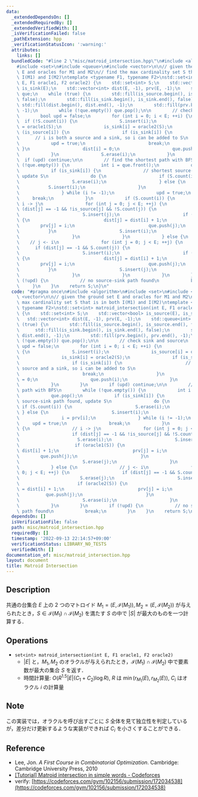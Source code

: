 ```yaml
---
data:
  _extendedDependsOn: []
  _extendedRequiredBy: []
  _extendedVerifiedWith: []
  _isVerificationFailed: false
  _pathExtension: hpp
  _verificationStatusIcon: ':warning:'
  attributes:
    links: []
  bundledCode: "#line 2 \"misc/matroid_intersection.hpp\"\n#include <algorithm>\n\
    #include <set>\n#include <queue>\n#include <vector>\n\n// given the ground set\
    \ E and oracles for M1 and M2\n// find the max cardinality set S that is in both\
    \ I(M1) and I(M2)\ntemplate <typename F1, typename F2>\nstd::set<int> matroid_intersection(int\
    \ E, F1 oracle1, F2 oracle2) {\n    std::set<int> S;\n    std::vector<bool> is_source(E),\
    \ is_sink(E);\n    std::vector<int> dist(E, -1), prv(E, -1);\n    std::queue<int>\
    \ que;\n    while (true) {\n        std::fill(is_source.begin(), is_source.end(),\
    \ false);\n        std::fill(is_sink.begin(), is_sink.end(), false);\n       \
    \ std::fill(dist.begin(), dist.end(), -1);\n        std::fill(prv.begin(), prv.end(),\
    \ -1);\n        while (!que.empty()) que.pop();\n\n        // check sink and source\n\
    \        bool upd = false;\n        for (int i = 0; i < E; ++i) {\n          \
    \  if (!S.count(i)) {\n                S.insert(i);\n                is_source[i]\
    \ = oracle1(S);\n                is_sink[i] = oracle2(S);\n                if\
    \ (is_source[i]) {\n                    if (is_sink[i]) {\n                  \
    \      // i is both a source and a sink, so i can be added to S\n            \
    \            upd = true;\n                        break;\n                   \
    \ }\n                    dist[i] = 0;\n                    que.push(i);\n    \
    \            }\n                S.erase(i);\n            }\n        }\n      \
    \  if (upd) continue;\n\n        // find the shortest path with BFS\n        while\
    \ (!que.empty()) {\n            int i = que.front();\n            que.pop();\n\
    \            if (is_sink[i]) {\n                // shortest source-sink path found,\
    \ update S\n                do {\n                    if (S.count(i)) {\n    \
    \                    S.erase(i);\n                    } else {\n             \
    \           S.insert(i);\n                    }\n                    i = prv[i];\n\
    \                } while (i != -1);\n                upd = true;\n           \
    \     break;\n            }\n            if (S.count(i)) {\n                //\
    \ i -> j\n                for (int j = 0; j < E; ++j) {\n                    if\
    \ (dist[j] == -1 && !is_source[j] && !S.count(j)) {\n                        S.erase(i);\n\
    \                        S.insert(j);\n                        if (oracle1(S))\
    \ {\n                            dist[j] = dist[i] + 1;\n                    \
    \        prv[j] = i;\n                            que.push(j);\n             \
    \           }\n                        S.insert(i);\n                        S.erase(j);\n\
    \                    }\n                }\n            } else {\n            \
    \    // j <- i\n                for (int j = 0; j < E; ++j) {\n              \
    \      if (dist[j] == -1 && S.count(j)) {\n                        S.erase(j);\n\
    \                        S.insert(i);\n                        if (oracle2(S))\
    \ {\n                            dist[j] = dist[i] + 1;\n                    \
    \        prv[j] = i;\n                            que.push(j);\n             \
    \           }\n                        S.insert(j);\n                        S.erase(i);\n\
    \                    }\n                }\n            }\n        }\n        if\
    \ (!upd) {\n            // no source-sink path found\n            break;\n   \
    \     }\n    }\n    return S;\n}\n"
  code: "#pragma once\n#include <algorithm>\n#include <set>\n#include <queue>\n#include\
    \ <vector>\n\n// given the ground set E and oracles for M1 and M2\n// find the\
    \ max cardinality set S that is in both I(M1) and I(M2)\ntemplate <typename F1,\
    \ typename F2>\nstd::set<int> matroid_intersection(int E, F1 oracle1, F2 oracle2)\
    \ {\n    std::set<int> S;\n    std::vector<bool> is_source(E), is_sink(E);\n \
    \   std::vector<int> dist(E, -1), prv(E, -1);\n    std::queue<int> que;\n    while\
    \ (true) {\n        std::fill(is_source.begin(), is_source.end(), false);\n  \
    \      std::fill(is_sink.begin(), is_sink.end(), false);\n        std::fill(dist.begin(),\
    \ dist.end(), -1);\n        std::fill(prv.begin(), prv.end(), -1);\n        while\
    \ (!que.empty()) que.pop();\n\n        // check sink and source\n        bool\
    \ upd = false;\n        for (int i = 0; i < E; ++i) {\n            if (!S.count(i))\
    \ {\n                S.insert(i);\n                is_source[i] = oracle1(S);\n\
    \                is_sink[i] = oracle2(S);\n                if (is_source[i]) {\n\
    \                    if (is_sink[i]) {\n                        // i is both a\
    \ source and a sink, so i can be added to S\n                        upd = true;\n\
    \                        break;\n                    }\n                    dist[i]\
    \ = 0;\n                    que.push(i);\n                }\n                S.erase(i);\n\
    \            }\n        }\n        if (upd) continue;\n\n        // find the shortest\
    \ path with BFS\n        while (!que.empty()) {\n            int i = que.front();\n\
    \            que.pop();\n            if (is_sink[i]) {\n                // shortest\
    \ source-sink path found, update S\n                do {\n                   \
    \ if (S.count(i)) {\n                        S.erase(i);\n                   \
    \ } else {\n                        S.insert(i);\n                    }\n    \
    \                i = prv[i];\n                } while (i != -1);\n           \
    \     upd = true;\n                break;\n            }\n            if (S.count(i))\
    \ {\n                // i -> j\n                for (int j = 0; j < E; ++j) {\n\
    \                    if (dist[j] == -1 && !is_source[j] && !S.count(j)) {\n  \
    \                      S.erase(i);\n                        S.insert(j);\n   \
    \                     if (oracle1(S)) {\n                            dist[j] =\
    \ dist[i] + 1;\n                            prv[j] = i;\n                    \
    \        que.push(j);\n                        }\n                        S.insert(i);\n\
    \                        S.erase(j);\n                    }\n                }\n\
    \            } else {\n                // j <- i\n                for (int j =\
    \ 0; j < E; ++j) {\n                    if (dist[j] == -1 && S.count(j)) {\n \
    \                       S.erase(j);\n                        S.insert(i);\n  \
    \                      if (oracle2(S)) {\n                            dist[j]\
    \ = dist[i] + 1;\n                            prv[j] = i;\n                  \
    \          que.push(j);\n                        }\n                        S.insert(j);\n\
    \                        S.erase(i);\n                    }\n                }\n\
    \            }\n        }\n        if (!upd) {\n            // no source-sink\
    \ path found\n            break;\n        }\n    }\n    return S;\n}"
  dependsOn: []
  isVerificationFile: false
  path: misc/matroid_intersection.hpp
  requiredBy: []
  timestamp: '2022-09-13 22:14:57+09:00'
  verificationStatus: LIBRARY_NO_TESTS
  verifiedWith: []
documentation_of: misc/matroid_intersection.hpp
layout: document
title: Matroid Intersection
---
```


## Description

共通の台集合 $E$ 上の 2 つのマトロイド $M_1=(E, \mathcal{I}(M_1)),\,M_2=(E, \mathcal{I}(M_2))$ が与えられたとき，$S\in \mathcal{I}(M_1) \cap \mathcal{I}(M_2)$ を満たす $S$ の中で $|S|$ が最大のものを一つ計算する．

## Operations

- `set<int> matroid_intersection(int E, F1 oracle1, F2 oracle2)`
    - $|E|$ と，$M_1,\,M_2$ のオラクルが与えられたとき，$\mathcal{I}(M_1) \cap \mathcal{I}(M_2)$ 中で要素数が最大の集合 $S$ を返す．
    - 時間計算量: $O(R^{1.5}|E|(C_1+C_2)\log R)$, $R$ は $\min(r_{M_1}(E), r_{M_2}(E))$, $C_i$ はオラクル $i$ の計算量

## Note

この実装では，オラクルを呼び出すごとに $S$ 全体を見て独立性を判定しているが，差分だけ更新するような実装ができれば $C_i$ を小さくすることができる．

## Reference

- Lee, Jon. *A First Course in Combinatorial Optimization*. Cambridge: Cambridge University Press, 2010
- [[Tutorial] Matroid intersection in simple words - Codeforces](https://codeforces.com/blog/entry/69287)
- verify: [https://codeforces.com/gym/102156/submission/172034538](https://codeforces.com/gym/102156/submission/172034538)
